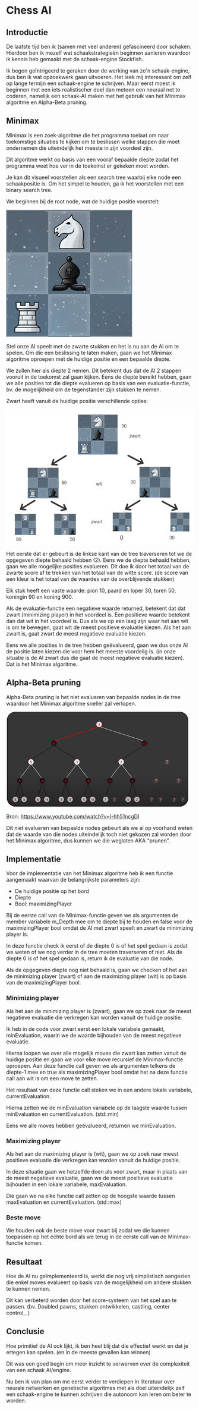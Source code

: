 # Chess AI
## Introductie
De laatste tijd ben ik (samen met veel anderen) gefascineerd door schaken. Hierdoor ben ik mezelf wat schaakstrategieën beginnen aanleren waardoor ik kennis heb gemaakt met de schaak-engine Stockfish.

Ik begon geïntrigeerd te geraken door de werking van zo'n schaak-engine, dus ben ik wat opzoekwerk gaan uitvoeren. Het leek mij interessant om zelf op lange termijn een schaak-engine te schrijven. Maar eerst moest ik beginnen met een iets realistischer doel dan meteen een neuraal net te coderen, namelijk een schaak-AI maken met het gebruik van het Minimax algoritme en Alpha-Beta pruning.

## Minimax
Minimax is een zoek-algoritme die het programma toelaat om naar toekomstige situaties te kijken om te beslissen welke stappen die moet ondernemen die uiteindelijk het meeste in zijn voordeel zijn.

Dit algoritme werkt op basis van een vooraf bepaalde diepte zodat het programma weet hoe ver in de toekomst er gekeken moet worden.

Je kan dit visueel voorstellen als een search tree waarbij elke node een schaakpositie is. Om het simpel te houden, ga ik het voorstellen met een binary search tree.

We beginnen bij de root node, wat de huidige positie voorstelt:

![](Images/Root.png)

Stel onze AI speelt met de zwarte stukken en het is nu aan de AI om te spelen. Om die een beslissing te laten maken, gaan we het Minimax algoritme oproepen met de huidige positie en een bepaalde diepte.

We zullen hier als diepte 2 nemen. Dit betekent dus dat de AI 2 stappen vooruit in de toekomst zal gaan kijken. Eens de diepte bereikt hebben, gaan we alle posities tot die diepte evalueren op basis van een evaluatie-functie, bv. de mogelijkheid om de tegenstander zijn stukken te nemen.

Zwart heeft vanuit de huidige positie verschillende opties:

![](Images/Minimax_tree.PNG)

Het eerste dat er gebeurt is de linkse kant van de tree traverseren tot we de opgegeven diepte behaald hebben (2). Eens we de diepte behaald hebben, gaan we alle mogelijke posities evalueren. Dit doe ik door het totaal van de zwarte score af te trekken van het totaal van de witte score. (de score van een kleur is het totaal van de waardes van de overblijvende stukken) 

Elk stuk heeft een vaste waarde: pion 10, paard en loper 30, toren 50, koningin 90 en koning 900.

Als de evaluatie-functie een negatieve waarde returned, betekent dat dat zwart (minimizing player) in het voordeel is. Een positieve waarde betekent dan dat wit in het voordeel is. Dus als we op een laag zijn waar het aan wit is om te bewegen, gaat wit de meest positieve evaluatie kiezen. Als het aan zwart is, gaat zwart de meest negatieve evaluatie kiezen.

Eens we alle posities in de tree hebben geëvalueerd, gaan we dus onze AI de positie laten kiezen die voor hem het meeste voordelig is. (in onze situatie is de AI zwart dus die gaat de meest negatieve evaluatie kiezen). Dat is het Minimax algoritme.

## Alpha-Beta pruning
Alpha-Beta pruning is het niet evalueren van bepaalde nodes in de tree waardoor het Minimax algoritme sneller zal verlopen.

![](Images/alphabeta.png)

Bron: https://www.youtube.com/watch?v=l-hh51ncgDI

Dit niet evalueren van bepaalde nodes gebeurt als we al op voorhand weten dat de waarde van die nodes uiteindelijk toch niet gekozen zal worden door het Minimax algoritme, dus kunnen we die weglaten AKA “prunen”.

## Implementatie
Voor de implementatie van het Minimax algoritme heb ik een functie aangemaakt waarvan de belangrijkste parameters zijn:
  - De huidige positie op het bord
  - Diepte
  - Bool: maximizingPlayer

Bij de eerste call van de Minimax-functie geven we als argumenten de member variabele m_Depth mee om te diepte bij te houden en false voor de maximizingPlayer bool omdat de AI met zwart speelt en zwart de minimizing player is.

In deze functie check ik eerst of de diepte 0 is of het spel gedaan is zodat we weten of we nog verder in de tree moeten traverseren of niet. Als de diepte 0 is of het spel gedaan is, return ik de evaluatie van die node.

Als de opgegeven diepte nog niet behaald is, gaan we checken of het aan de minimizing player (zwart) of aan de maximizing player (wit) is op basis van de maximizingPlayer bool.

### Minimizing player
Als het aan de minimizing player is (zwart), gaan we op zoek naar de meest negatieve evaluatie die verkregen kan worden vanuit de huidige positie.

Ik heb in de code voor zwart eerst een lokale variabele gemaakt, minEvaluation, waarin we de waarde bijhouden van de meest negatieve evaluatie.

Hierna loopen we over alle mogelijk moves die zwart kan zetten vanuit de huidige positie en gaan we voor elke move recursief de Minimax-functie oproepen. Aan deze functie call geven we als argumenten telkens de diepte-1 mee en true als maximizingPlayer bool omdat het na deze functie call aan wit is om een move te zetten.

Het resultaat van deze functie call steken we in een andere lokale variabele, currentEvaluation.

Hierna zetten we de minEvaluation variabele op de laagste waarde tussen minEvaluation en currentEvaluation. (std::min)

Eens we alle moves hebben geëvalueerd, returnen we minEvaluation.

### Maximizing player
Als het aan de maximizing player is (wit), gaan we op zoek naar meest positieve evaluatie die verkregen kan worden vanuit de huidige positie.

In deze situatie gaan we hetzelfde doen als voor zwart, maar in plaats van de meest negatieve evaluatie, gaan we de meest positieve evaluatie bijhouden in een lokale variabele, maxEvaluation.

Die gaan we na elke functie call zetten op de hoogste waarde tussen maxEvaluation en currentEvaluation. (std::max)

### Beste move
We houden ook de beste move voor zwart bij zodat we die kunnen toepassen op het échte bord als we terug in de eerste call van de Minimax-functie komen.

## Resultaat
Hoe de AI nu geïmplementeerd is, werkt die nog vrij simplistisch aangezien die enkel moves evalueert op basis van de mogelijkheid om andere stukken te kunnen nemen.

Dit kan verbeterd worden door het score-systeem van het spel aan te passen. (bv. Doubled pawns, stukken ontwikkelen, castling, center control,..)

## Conclusie
Hoe primitief de AI ook lijkt, ik ben heel blij dat die effectief werkt en dat je ertegen kan spelen. (en in de meeste gevallen kan winnen)

Dit was een goed begin om meer inzicht te verwerven over de complexiteit van een schaak AI/engine.

Nu ben ik van plan om me eerst verder te verdiepen in literatuur over neurale netwerken en genetische algoritmes met als doel uiteindelijk zelf een schaak-engine te kunnen schrijven die autonoom kan leren om beter te worden.
